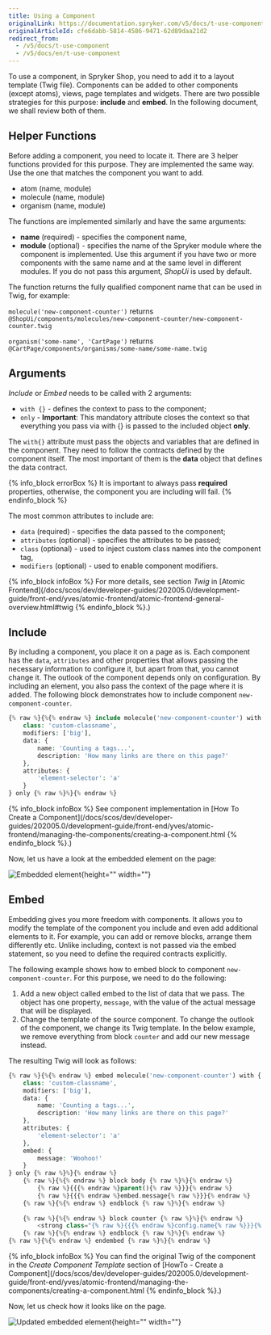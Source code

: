 ```yaml
---
title: Using a Component
originalLink: https://documentation.spryker.com/v5/docs/t-use-component
originalArticleId: cfe6dabb-5814-4586-9471-62d89daa21d2
redirect_from:
  - /v5/docs/t-use-component
  - /v5/docs/en/t-use-component
---
```


To use a component, in Spryker Shop, you need to add it to a layout template (Twig file). Components can be added to other components (except atoms), views, page templates and widgets. There are two possible strategies for this purpose: **include** and **embed**. In the following document, we shall review both of them.

## Helper Functions
Before adding a component, you need to locate it. There are 3 helper functions provided for this purpose. They are implemented the same way. Use the one that matches the component you want to add.

* atom (name, module)
* molecule (name, module)
* organism (name, module)

The functions are implemented similarly and have the same arguments:

* **name** (required) - specifies the component name,
* **module** (optional) - specifies the name of the Spryker module where the component is implemented. Use this argument if you have two or more components with the same name and at the same level in different modules. If you do not pass this argument, _ShopUi_ is used by default.

The function returns the fully qualified component name that can be used in Twig, for example:

`molecule('new-component-counter')` returns
`@ShopUi/components/molecules/new-component-counter/new-component-counter.twig`

`organism('some-name', 'CartPage')` returns
`@CartPage/components/organisms/some-name/some-name.twig`

## Arguments
_Include_ or _Embed_ needs to be called with 2 arguments:

* `with {}` - defines the context to pass to the component;
* `only` - **Important**: This mandatory attribute closes the context so that everything you pass via with {} is passed to the included object **only**.

The `with{}` attribute must pass the objects and variables that are defined in the component. They need to follow the contracts defined by the component itself. The most important of them is the **data** object that defines the data contract.

{% info_block errorBox %}
It is important to always pass **required** properties, otherwise, the component you are including will fail.
{% endinfo_block %}

The most common attributes to include are:

* `data` (required) - specifies the data passed to the component;
* `attributes` (optional) - specifies the attributes to be passed;
* `class` (optional) - used to inject custom class names into the component tag,
* `modifiers` (optional) - used to enable component modifiers.

{% info_block infoBox %}
For more details, see section _Twig_ in [Atomic Frontend](/docs/scos/dev/developer-guides/202005.0/development-guide/front-end/yves/atomic-frontend/atomic-frontend-general-overview.html#twig
{% endinfo_block %}.)

## Include
By including a component, you place it on a page as is. Each component has the `data`, `attributes` and other properties that allows passing the necessary information to configure it, but apart from that, you cannot change it. The outlook of the component depends only on configuration. By including an element, you also pass the context of the page where it is added.
The following block demonstrates how to include component `new-component-counter`.

```php
{% raw %}{%{% endraw %} include molecule('new-component-counter') with {
    class: 'custom-classname',
    modifiers: ['big'],
    data: {
        name: 'Counting a tags...',
        description: 'How many links are there on this page?'
    },
    attributes: {
        'element-selector': 'a'
    }
} only {% raw %}%}{% endraw %}
```

{% info_block infoBox %}
See component implementation in [How To Create a Component](/docs/scos/dev/developer-guides/202005.0/development-guide/front-end/yves/atomic-frontend/managing-the-components/creating-a-component.html
{% endinfo_block %}.)

Now, let us have a look at the embedded element on the page:

![Embedded element](https://spryker.s3.eu-central-1.amazonaws.com/docs/Tutorials/Introduction/Customize+Frontend/embedded-element.png){height="" width=""}

## Embed
Embedding gives you more freedom with components. It allows you to modify the template of the component you include and even add additional elements to it. For example, you can add or remove blocks, arrange them differently etc. Unlike including, context is not passed via the embed statement, so you need to define the required contracts explicitly.

The following example shows how to embed  block to component `new-component-counter`. For this purpose, we need to do the following:

1. Add a new object called embed to the list of data that we pass. The object has one property, `message`, with the value of the actual message that will be displayed.
2. Change the template of the source component. To change the outlook of the component, we change its Twig template. In the below example, we remove everything from block `counter` and add our new message instead.

The resulting Twig will look as follows:

```php
{% raw %}{%{% endraw %} embed molecule('new-component-counter') with {
    class: 'custom-classname',
    modifiers: ['big'],
    data: {
        name: 'Counting a tags...',
        description: 'How many links are there on this page?'
    },
    attributes: {
        'element-selector': 'a'
    },
    embed: {
        message: 'Woohoo!'
    }
} only {% raw %}%}{% endraw %}
    {% raw %}{%{% endraw %} block body {% raw %}%}{% endraw %}
        {% raw %}{{{% endraw %}parent(){% raw %}}}{% endraw %}
        {% raw %}{{{% endraw %}embed.message{% raw %}}}{% endraw %}
    {% raw %}{%{% endraw %} endblock {% raw %}%}{% endraw %}
 
    {% raw %}{%{% endraw %} block counter {% raw %}%}{% endraw %}
        <strong class="{% raw %}{{{% endraw %}config.name{% raw %}}}{% endraw %}__counter {% raw %}{{{% endraw %}config.jsName{% raw %}}}{% endraw %}__counter"></strong>
    {% raw %}{%{% endraw %} endblock {% raw %}%}{% endraw %}
{% raw %}{%{% endraw %} endembed {% raw %}%}{% endraw %}
```

{% info_block infoBox %}
You can find the original Twig of the component in the _Create Component Template_ section of [HowTo - Create a Component](/docs/scos/dev/developer-guides/202005.0/development-guide/front-end/yves/atomic-frontend/managing-the-components/creating-a-component.html
{% endinfo_block %}.)

Now, let us check how it looks like on the page.

![Updated embedded element](https://spryker.s3.eu-central-1.amazonaws.com/docs/Tutorials/Introduction/Customize+Frontend/updated-embedded-element.png){height="" width=""}
